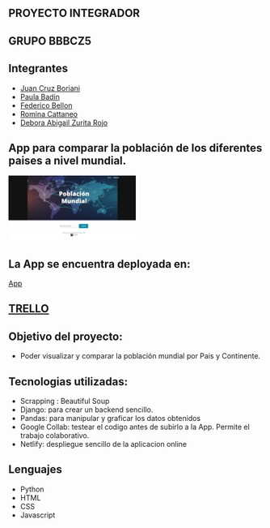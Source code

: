 ## PROYECTO INTEGRADOR 
## GRUPO BBBCZ5
## Integrantes

- [Juan Cruz Boriani](https://github.com/borianijc)
- [Paula Badin](https://github.com/paulabadin)
- [Federico Bellon](https://github.com/fedevricobellon)
- [Romina Cattaneo](https://github.com/romica44)
- [Debora Abigail Zurita Rojo](https:github.com/AbiZur)


## App para comparar la población de los diferentes paises a nivel mundial.

<img src="app_foto.png" width=50% height=50%> 

## La App se encuentra deployada en: 
[App](https://)


## [TRELLO](https://trello.com/b/aNrRJ4jk/bbbcz5-proyecto-tenol%C3%B3gico-integrador)

## Objetivo del proyecto:

- Poder visualizar y comparar la población mundial por Pais y Continente.


## Tecnologias utilizadas:

- Scrapping : Beautiful Soup 
- Django: para crear un backend sencillo.
- Pandas: para manipular y graficar los datos obtenidos
- Google Collab: testear el codigo antes de subirlo a la App. Permite el trabajo colaborativo.
- Netlify: despliegue sencillo de la aplicacion online


## Lenguajes
- Python
- HTML
- CSS
- Javascript
